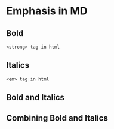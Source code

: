 # Emphasis in MD

## Bold 
```<strong> tag in html```

## Italics
```<em> tag in html```

## Bold and Italics

## Combining Bold and Italics